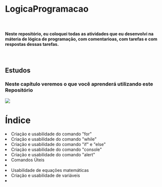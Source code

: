 # LogicaProgramacao

<br>
<h4>Neste repositório, eu coloquei todas as atividades que eu desenvolvi na máteria de lógica de programação, com comentarioas, com tarefas e com respostas dessas tarefas.</h4>
<br>
<h2>Estudos</h2>
<h3>Neste capítulo veremos o que você aprenderá utilizando este Repositório</h3>
<image src="https://blog.pitagoras.com.br/wp-content/uploads/2020/06/original-b5e6ecea58c50cb46870b74810804124.jpg">
  <h1>Índice</h1>
  <li>Criação e usabilidade do comando "for"</li>
  <li>Criação e usabilidade do comando "while"</li>
  <li>Criação e usabilidade do comando "if" e "else"</li>
  <li>Criação e usabilidade do comando "console"</li>
  <li>Criação e usabilidade do comando "alert"</li>
  <li>Comandos Úteis</li>
  <li></li>
  <li>Usabilidade de equações matemáticas</li>
  <li>Criação e usabilidade de variáveis</li>
  <li></li>
